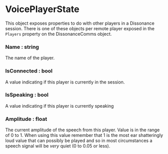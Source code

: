# VoicePlayerState

This object exposes properties to do with other players in a Dissonance session. There is one of these objects per remote player exposed in the `Players` property on the DissonanceComms object.

### Name : string

The name of the player.

### IsConnected : bool

A value indicating if this player is currently in the session.

### IsSpeaking : bool

A value indicating if this player is currently speaking

### Amplitude : float

The current amplitude of the speech from this player. Value is in the range of 0 to 1. When using this value remember that 1 is the most ear shatteringly loud value that can possibly be played and so in most circumstances a speech signal will be *very* quiet (0 to 0.05 or less).